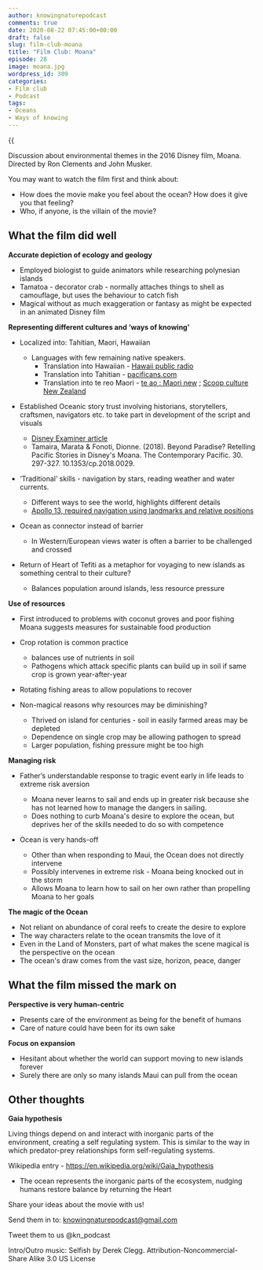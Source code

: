 ```yaml
---
author: knowingnaturepodcast
comments: true
date: 2020-08-22 07:45:00+00:00
draft: false
slug: film-club-moana
title: "Film Club: Moana"
episode: 28
image: moana.jpg
wordpress_id: 309
categories:
- Film club
- Podcast
tags:
- Oceans
- Ways of knowing
---
```


{{<audio src="https://mcdn.podbean.com/mf/web/8gzb3n/Ep_28_-Film_club-_Moanaanam4.mp3" >}}

Discussion about environmental themes in the 2016 Disney film, Moana. Directed
by Ron Clements and John Musker.

You may want to watch the film first and think about:

  * How does the movie make you feel about the ocean? How does it give you that feeling?
  * Who, if anyone, is the villain of the movie?

## **What the film did well**

**Accurate depiction of ecology and geology**

  * Employed biologist to guide animators while researching polynesian islands
  * Tamatoa - decorator crab - normally attaches things to shell as camouflage, but uses the behaviour to catch fish
  * Magical without as much exaggeration or fantasy as might be expected in an animated Disney film

**Representing different cultures and ‘ways of knowing’**

  * Localized into: Tahitian, Maori, Hawaiian
    * Languages with few remaining native speakers.
      * Translation into Hawaiian - [Hawaii public radio](https://www.hawaiipublicradio.org/post/inside-world-translating-disneys-moana#stream/0)
      * Translation into Tahitian - [pacificans.com](https://pacificans.com/what-a-tahitian-really-thinks-about-moana/)
      * Translation into te reo Maori - [te ao : Maori new](https://www.teaomaori.news/meet-translators-behind-moana-reo-maori) ; [Scoop culture New Zealand](https://www.scoop.co.nz/stories/CU1709/S00080/a-trio-to-translate-disneys-moana-into-te-reo-maori.htm)

  * Established Oceanic story trust involving historians, storytellers, craftsmen, navigators etc. to take part in development of the script and visuals
    * [Disney Examiner article](https://disneyexaminer.com/2016/11/02/disney-animation-created-an-oceanic-story-trust-to-make-sure-that-they-got-the-culture-right-in-moana/)
    * Tamaira, Marata & Fonoti, Dionne. (2018). Beyond Paradise? Retelling Pacific Stories in Disney's Moana. The Contemporary Pacific. 30. 297-327. 10.1353/cp.2018.0029. 

  * ‘Traditional’ skills - navigation by stars, reading weather and water currents.
    * Different ways to see the world, highlights different details
    * [Apollo 13, required navigation using landmarks and relative positions](https://www.universetoday.com/62763/13-things-that-saved-apollo-13-part-6-navigating-by-earths-terminator/)

  * Ocean as connector instead of barrier
    * In Western/European views water is often a barrier to be challenged and crossed

  * Return of Heart of Tefiti as a metaphor for voyaging to new islands as something central to their culture?
    * Balances population around islands, less resource pressure

**Use of resources**

  * First introduced to problems with coconut groves and poor fishing Moana suggests measures for sustainable food production
  * Crop rotation is common practice
    * balances use of nutrients in soil
    * Pathogens which attack specific plants can build up in soil if same crop is grown year-after-year
  * Rotating fishing areas to allow populations to recover

  * Non-magical reasons why resources may be diminishing?
    * Thrived on island for centuries - soil in easily farmed areas may be depleted
    * Dependence on single crop may be allowing pathogen to spread
    * Larger population, fishing pressure might be too high

**Managing risk**

  * Father’s understandable response to tragic event early in life leads to extreme risk aversion
    * Moana never learns to sail and ends up in greater risk because she has not learned how to manage the dangers in sailing.
    * Does nothing to curb Moana's desire to explore the ocean, but deprives her of the skills needed to do so with competence

  * Ocean is very hands-off
    * Other than when responding to Maui, the Ocean does not directly intervene
    * Possibly intervenes in extreme risk - Moana being knocked out in the storm
    * Allows Moana to learn how to sail on her own rather than propelling Moana to her goals

**The magic of the Ocean**

  * Not reliant on abundance of coral reefs to create the desire to explore
  * The way characters relate to the ocean transmits the love of it
  * Even in the Land of Monsters, part of what makes the scene magical is the perspective on the ocean
  * The ocean's draw comes from the vast size, horizon, peace, danger

## **What the film missed the mark on**

**Perspective is very human-centric**

  * Presents care of the environment as being for the benefit of humans
  * Care of nature could have been for its own sake

**Focus on expansion**

  * Hesitant about whether the world can support moving to new islands forever
  * Surely there are only so many islands Maui can pull from the ocean

## **Other thoughts**

**Gaia hypothesis**

Living things depend on and interact with inorganic parts of the environment,
creating a self regulating system. This is similar to the way in which
predator-prey relationships form self-regulating systems.

Wikipedia entry - <https://en.wikipedia.org/wiki/Gaia_hypothesis>

  * The ocean represents the inorganic parts of the ecosystem, nudging humans restore balance by returning the Heart

Share your ideas about the movie with us!

Send them in to: knowingnaturepodcast@gmail.com

Tweet them to us @kn_podcast

Intro/Outro music: Selfish by Derek Clegg. Attribution-Noncommercial-Share
Alike 3.0 US License

